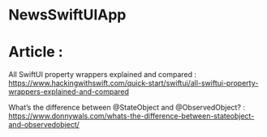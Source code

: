 # NewsSwiftUIApp

# Article :
All SwiftUI property wrappers explained and compared : https://www.hackingwithswift.com/quick-start/swiftui/all-swiftui-property-wrappers-explained-and-compared

What’s the difference between @StateObject and @ObservedObject? : https://www.donnywals.com/whats-the-difference-between-stateobject-and-observedobject/
